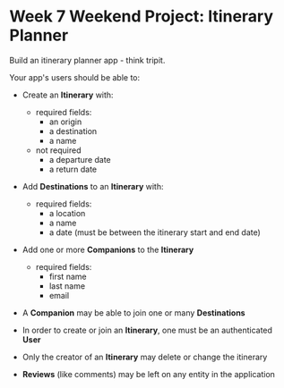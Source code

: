 # Week 7 Weekend Project: Itinerary Planner

Build an itinerary planner app - think tripit. 

Your app's users should be able to:

* Create an **Itinerary** with:
  * required fields:
    * an origin
    * a destination
    * a name
  * not required
    * a departure date
    * a return date

* Add **Destinations** to an **Itinerary** with:
  * required fields:
    * a location
    * a name
    * a date (must be between the itinerary start and end date)
   
* Add one or more **Companions** to the **Itinerary**
  * required fields:
    * first name
    * last name
    * email

* A **Companion** may be able to join one or many **Destinations**

* In order to create or join an **Itinerary**, one must be an authenticated **User**

* Only the creator of an **Itinerary** may delete or change the itinerary

* **Reviews**  (like comments) may be left on any entity in the application